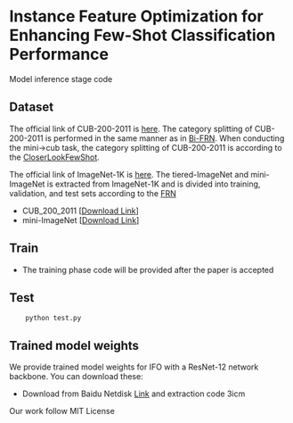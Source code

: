 # Instance Feature Optimization for Enhancing Few-Shot Classification Performance

Model inference stage code

## Dataset

The official link of CUB-200-2011 is [here](http://www.vision.caltech.edu/datasets/cub_200_2011/). The category splitting of CUB-200-2011 is performed in the same manner as in [Bi-FRN](https://github.com/PRIS-CV/Bi-FRN). When conducting the mini->cub task, the category splitting of CUB-200-2011 is according to the [CloserLookFewShot](https://github.com/wyharveychen/CloserLookFewShot).

The official link of ImageNet-1K is [here](https://image-net.org/challenges/LSVRC/2012/2012-downloads.php). The tiered-ImageNet and mini-ImageNet is extracted from ImageNet-1K and is divided into training, validation, and test sets according to the [FRN](https://github.com/Tsingularity/FRN) 

- CUB_200_2011 \[[Download Link](https://drive.google.com/file/d/1WxDB3g3U_SrF2sv-DmFYl8LS0p_wAowh/view)\]
- mini-ImageNet \[[Download Link](https://drive.google.com/file/d/0B3Irx3uQNoBMQ1FlNXJsZUdYWEE/view)\] 

## Train

* The training phase code will be provided after the paper is accepted


## Test

```shell
    python test.py
```

## Trained model weights

We provide trained model weights for IFO with a ResNet-12 network backbone. You can download these:
- Download from Baidu Netdisk [Link](https://pan.baidu.com/s/11rbgsF8IhXfw8yjEjfwHXA?pwd=3icm) and extraction code 3icm


Our work follow MIT License
